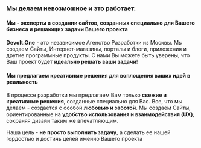 ### Мы делаем невозможное и это работает.

#### Мы - эксперты в создании сайтов, созданных специально для Вашего бизнеса и решающих задачи Вашего проекта

**Devolt.One** - это независимое Агенство Разработки из Москвы. Мы создаем Сайты, Интернет-магазины, порталы и блоги, приложения и другие программные продукты. С нами Вы можете быть уверены, что Ваш проект будет **идеально решать ваши задачи**!

#### Мы предлагаем креативные решения для воплощения ваших идей в реальность

В процессе разработки мы предлагаем Вам только **свежие и креативные решения**, созданные специально для Вас. Все, что мы делаем - создается с особой **любовью и заботой**. Мы создаем Сайты, ориентированные на **удобство использования и взаимодействия (UX)**, сохраняя дизайн таким же впечатляющим.   

Наша цель - **не просто выполнить задачу**, а сделать ее нашей гордостью и достичь целей именно Вашего проекта
